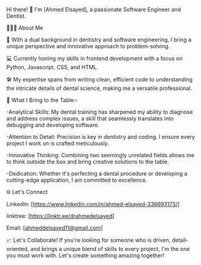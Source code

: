 Hi there! 👋
I'm [Ahmed Elsayed], a passionate Software Engineer and Dentist.

🧛🏻‍♀️ About Me

🌟 With a dual background in dentistry and software engineering, I bring a unique perspective and innovative approach to problem-solving.

💻 Currently honing my skills in frontend development with a focus on Python, Javascript, CSS, and HTML.

🛠️ My expertise spans from writing clean, efficient code to understanding the intricate details of dental science, making me a versatile professional.

🧠 What I Bring to the Table:-

-Analytical Skills: My dental training has sharpened my ability to diagnose and address complex issues, a skill that seamlessly translates into debugging and developing software.

-Attention to Detail: Precision is key in dentistry and coding. I ensure every project I work on is crafted meticulously.

-Innovative Thinking: Combining two seemingly unrelated fields allows me to think outside the box and bring creative solutions to the table.

-Dedication: Whether it's perfecting a dental procedure or developing a cutting-edge application, I am committed to excellence.

🌐 Let's Connect

LinkedIn: [https://www.linkedin.com/in/ahmed-elsayed-336693173/]

linktree: [https://linktr.ee/drahmedelsayed]

Email: [ahmeddelsayed11@gmail.com]

📈 Let's Collaborate!
If you're looking for someone who is driven, detail-oriented, and brings a unique blend of skills to every project, I'm the one you must work with. Let's create something amazing together!
